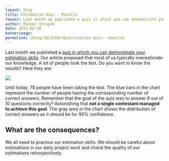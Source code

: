 ```yaml
---
layout: blog
title: Estimation Quiz - Results
teaser: Last month we published a quiz in which you can demonstrate your estimation skills. Our article proposed that most of us typically overestimate our knowledge. A lot of people took the test. Do you want to know the results? Here they are.
author: Rainer Stropek
date: 2013-02-30
bannerimage: 
permalink: /blog/2013/08/30/Estimation-Quiz---Results
---
```


<p xmlns="http://www.w3.org/1999/xhtml">Last month we published a <a href="~/blog/2013/07/19/How-Good-Are-Your-Estimation-Skills" target="_blank">quiz in which you can demonstrate your estimation skills</a>. Our article proposed that most of us typically overestimate our knowledge. A lot of people took the test. Do you want to know the results? Here they are:</p><p xmlns="http://www.w3.org/1999/xhtml">
  <img src="{{site.baseurl}}/content/images/blog/2013/08/QuizResults.png" />
</p><p xmlns="http://www.w3.org/1999/xhtml">Until today, 78 people have been taking the test. The blue bars in the chart represent the number of people having the corresponding number of correct answers. Remember that the goal of the quiz was to answer 9 out of 10 questions correctly? Astonishing that <strong>not a single contestant managed to achieve this goal</strong>. The gray area in the chart shows the distribution of correct answers as it should be for 90% confidence.</p><h2 xmlns="http://www.w3.org/1999/xhtml">What are the consequences?</h2><p xmlns="http://www.w3.org/1999/xhtml">We all need to practice our estimation skills. We should be careful about estimations in our daily project work and check the quality of our estimations retrospectively.</p>